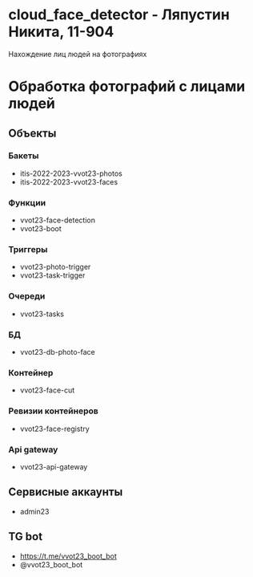 # cloud_face_detector - Ляпустин Никита, 11-904
Нахождение лиц людей на фотографиях

# Обработка фотографий с лицами людей
## Объекты
### Бакеты
- itis-2022-2023-vvot23-photos
- itis-2022-2023-vvot23-faces
### Функции
- vvot23-face-detection
- vvot23-boot
### Триггеры
- vvot23-photo-trigger
- vvot23-task-trigger
### Очереди
- vvot23-tasks
### БД
- vvot23-db-photo-face
### Контейнер
- vvot23-face-cut
### Ревизии контейнеров
- vvot23-face-registry
### Api gateway
- vvot23-api-gateway

## Сервисные аккаунты
- admin23

## TG bot
- https://t.me/vvot23_boot_bot
- @vvot23_boot_bot
